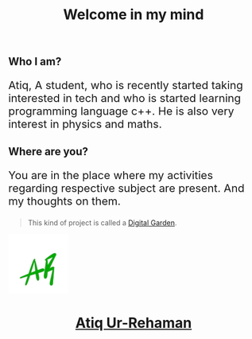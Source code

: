 <h1 align="center">Welcome in my mind</h1>
<br/>

## Who I am?

<p style="font-size:22px;">Atiq, A student, who  is recently started taking interested in tech and who is started learning programming language c++. He is also very interest in physics and maths.</p>

## Where are you?

<p style="font-size:22px;">
You are in the place where my activities regarding respective subject are present. And my thoughts on them.
</p>

> This kind of project is called a <span style="color:#00aa00;"><a href="https://joelhooks.com/digital-garden" target="_blank">Digital Garden</a></span>.

![Hello](../assets/images/logox.png)
<h1 align="center">
	<a href="https://atiq-ur-rehaman.netlify.app/">Atiq Ur-Rehaman</a>
</h1>

